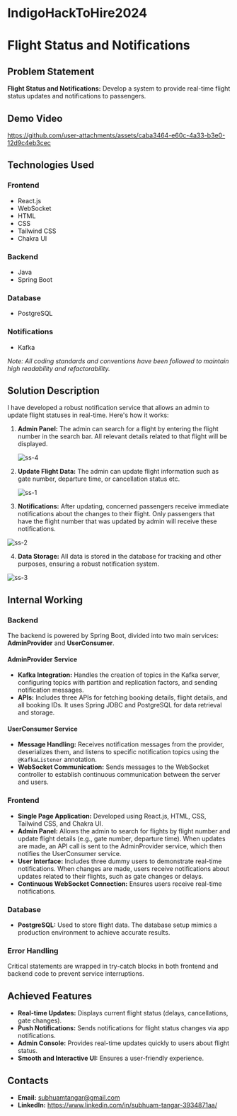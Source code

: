 # IndigoHackToHire2024

# Flight Status and Notifications

## Problem Statement
**Flight Status and Notifications:** Develop a system to provide real-time flight status updates and notifications to passengers.


## Demo Video


https://github.com/user-attachments/assets/caba3464-e60c-4a33-b3e0-12d9c4eb3cec



## Technologies Used

### Frontend
- React.js
- WebSocket
- HTML
- CSS
- Tailwind CSS
- Chakra UI

### Backend
- Java
- Spring Boot

### Database
- PostgreSQL

### Notifications
- Kafka

*Note: All coding standards and conventions have been followed to maintain high readability and refactorability.*

## Solution Description

I have developed a robust notification service that allows an admin to update flight statuses in real-time. Here's how it works:

1. **Admin Panel:** The admin can search for a flight by entering the flight number in the search bar. All relevant details related to that flight will be displayed.

   ![ss-4](https://github.com/user-attachments/assets/ceede53e-2e86-4f43-a179-0c6ebf1d6ee4)


2. **Update Flight Data:** The admin can update flight information such as gate number, departure time, or cancellation status etc.
   
   ![ss-1](https://github.com/user-attachments/assets/8e6c806d-7c06-4000-a0e7-de554679d68e)

3. **Notifications:** After updating, concerned passengers receive immediate notifications about the changes to their flight. Only passengers that have the flight number that was updated by admin will receive these notifications.

![ss-2](https://github.com/user-attachments/assets/fe00081c-1646-46e4-b180-d4fcef746519)

4. **Data Storage:** All data is stored in the database for tracking and other purposes, ensuring a robust notification system.

![ss-3](https://github.com/user-attachments/assets/ebac130e-2168-4d74-9601-7d61fb3f77f0)

## Internal Working

### Backend

The backend is powered by Spring Boot, divided into two main services: **AdminProvider** and **UserConsumer**.

#### AdminProvider Service

- **Kafka Integration:** Handles the creation of topics in the Kafka server, configuring topics with partition and replication factors, and sending notification messages.
- **APIs:** Includes three APIs for fetching booking details, flight details, and all booking IDs. It uses Spring JDBC and PostgreSQL for data retrieval and storage.

#### UserConsumer Service

- **Message Handling:** Receives notification messages from the provider, deserializes them, and listens to specific notification topics using the `@KafkaListener` annotation.
- **WebSocket Communication:** Sends messages to the WebSocket controller to establish continuous communication between the server and users.

### Frontend

- **Single Page Application:** Developed using React.js, HTML, CSS, Tailwind CSS, and Chakra UI.
- **Admin Panel:** Allows the admin to search for flights by flight number and update flight details (e.g., gate number, departure time). When updates are made, an API call is sent to the AdminProvider service, which then notifies the UserConsumer service.
- **User Interface:** Includes three dummy users to demonstrate real-time notifications. When changes are made, users receive notifications about updates related to their flights, such as gate changes or delays.
- **Continuous WebSocket Connection:** Ensures users receive real-time notifications.

### Database

- **PostgreSQL:** Used to store flight data. The database setup mimics a production environment to achieve accurate results.

### Error Handling

Critical statements are wrapped in try-catch blocks in both frontend and backend code to prevent service interruptions.

## Achieved Features

- **Real-time Updates:** Displays current flight status (delays, cancellations, gate changes).
- **Push Notifications:** Sends notifications for flight status changes via app notifications.
- **Admin Console:** Provides real-time updates quickly to users about flight status.
- **Smooth and Interactive UI:** Ensures a user-friendly experience.


## Contacts

- **Email:** subhuamtangar@gmail.com
- **LinkedIn:** https://www.linkedin.com/in/subhuam-tangar-3934871aa/
